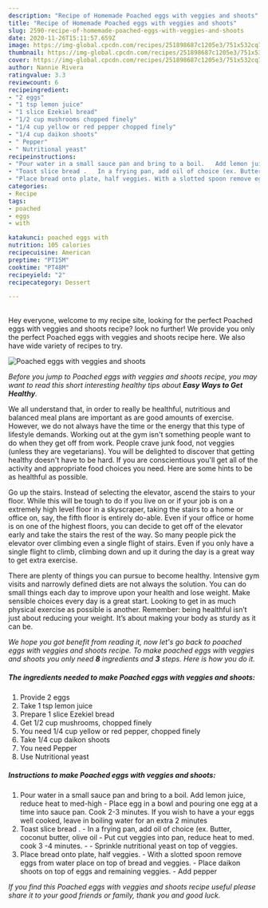 ```yaml
---
description: "Recipe of Homemade Poached eggs with veggies and shoots"
title: "Recipe of Homemade Poached eggs with veggies and shoots"
slug: 2590-recipe-of-homemade-poached-eggs-with-veggies-and-shoots
date: 2020-11-26T15:11:57.659Z
image: https://img-global.cpcdn.com/recipes/251898687c1205e3/751x532cq70/poached-eggs-with-veggies-and-shoots-recipe-main-photo.jpg
thumbnail: https://img-global.cpcdn.com/recipes/251898687c1205e3/751x532cq70/poached-eggs-with-veggies-and-shoots-recipe-main-photo.jpg
cover: https://img-global.cpcdn.com/recipes/251898687c1205e3/751x532cq70/poached-eggs-with-veggies-and-shoots-recipe-main-photo.jpg
author: Nannie Rivera
ratingvalue: 3.3
reviewcount: 6
recipeingredient:
- "2 eggs"
- "1 tsp lemon juice"
- "1 slice Ezekiel bread"
- "1/2 cup mushrooms chopped finely"
- "1/4 cup yellow or red pepper chopped finely"
- "1/4 cup daikon shoots"
- " Pepper"
- " Nutritional yeast"
recipeinstructions:
- "Pour water in a small sauce pan and bring to a boil.   Add lemon juice, reduce heat to med-high Place egg in a bowl and pouring one egg at a time into sauce pan. Cook 2-3 minutes.  If you wish to have a your eggs well cooked, leave in boiling water for an extra 2 minutes"
- "Toast slice bread .   In a frying pan, add oil of choice (ex. Butter, coconut butter, olive oil Put cut veggies into pan, reduce heat to med. cook 3 -4 minutes.    Sprinkle nutritional yeast on top of veggies."
- "Place bread onto plate, half veggies. With a slotted spoon remove eggs from water place on top of bread and veggies.  Place daikon shoots on top of eggs and remaining veggies.   Add pepper"
categories:
- Recipe
tags:
- poached
- eggs
- with

katakunci: poached eggs with 
nutrition: 105 calories
recipecuisine: American
preptime: "PT15M"
cooktime: "PT48M"
recipeyield: "2"
recipecategory: Dessert

---
```

<br>
Hey everyone, welcome to my recipe site, looking for the perfect Poached eggs with veggies and shoots recipe? look no further! We provide you only the perfect Poached eggs with veggies and shoots recipe here. We also have wide variety of recipes to try.
<br>


![Poached eggs with veggies and shoots](https://img-global.cpcdn.com/recipes/251898687c1205e3/751x532cq70/poached-eggs-with-veggies-and-shoots-recipe-main-photo.jpg)

<i>Before you jump to Poached eggs with veggies and shoots recipe, you may want to read this short interesting healthy tips about <strong>Easy Ways to Get Healthy</strong>.</i>

We all understand that, in order to really be healthful, nutritious and balanced meal plans are important as are good amounts of exercise. However, we do not always have the time or the energy that this type of lifestyle demands. Working out at the gym isn't something people want to do when they get off from work. People crave junk food, not veggies (unless they are vegetarians). You will be delighted to discover that getting healthy doesn't have to be hard. If you are conscientious you'll get all of the activity and appropriate food choices you need. Here are some hints to be as healthful as possible.

Go up the stairs. Instead of selecting the elevator, ascend the stairs to your floor. While this will be tough to do if you live on or if your job is on a extremely high level floor in a skyscraper, taking the stairs to a home or office on, say, the fifth floor is entirely do-able. Even if your office or home is on one of the highest floors, you can decide to get off of the elevator early and take the stairs the rest of the way. So many people pick the elevator over climbing even a single flight of stairs. Even if you only have a single flight to climb, climbing down and up it during the day is a great way to get extra exercise. 

There are plenty of things you can pursue to become healthy. Intensive gym visits and narrowly defined diets are not always the solution. You can do small things each day to improve upon your health and lose weight. Make sensible choices every day is a great start. Looking to get in as much physical exercise as possible is another. Remember: being healthful isn’t just about reducing your weight. It’s about making your body as sturdy as it can be. 


<i>We hope you got benefit from reading it, now let's go back to poached eggs with veggies and shoots recipe. To make poached eggs with veggies and shoots you only need <strong>8</strong> ingredients and <strong>3</strong> steps. Here is how you do it.
</i>

##### The ingredients needed to make Poached eggs with veggies and shoots:

1. Provide 2 eggs
1. Take 1 tsp lemon juice
1. Prepare 1 slice Ezekiel bread
1. Get 1/2 cup mushrooms, chopped finely
1. You need 1/4 cup yellow or red pepper, chopped finely
1. Take 1/4 cup daikon shoots
1. You need  Pepper
1. Use  Nutritional yeast


##### Instructions to make Poached eggs with veggies and shoots:

1. Pour water in a small sauce pan and bring to a boil.   Add lemon juice, reduce heat to med-high - Place egg in a bowl and pouring one egg at a time into sauce pan. Cook 2-3 minutes.  If you wish to have a your eggs well cooked, leave in boiling water for an extra 2 minutes
1. Toast slice bread .   - In a frying pan, add oil of choice (ex. Butter, coconut butter, olive oil - Put cut veggies into pan, reduce heat to med. cook 3 -4 minutes.   -  - Sprinkle nutritional yeast on top of veggies.
1. Place bread onto plate, half veggies. - With a slotted spoon remove eggs from water place on top of bread and veggies.  - Place daikon shoots on top of eggs and remaining veggies.   - Add pepper


<i>If you find this Poached eggs with veggies and shoots recipe useful please share it to your good friends or family, thank you and good luck.</i>
